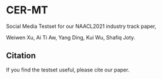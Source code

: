 # CER-MT

Social Media Testset for our NAACL2021 industry track paper,

Weiwen Xu, Ai Ti Aw, Yang Ding, Kui Wu, Shafiq Joty.

## Citation

If you find the testset useful, please cite our paper.
```
```

